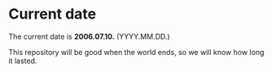 # Current date

The current date is **2006.07.10.** (YYYY.MM.DD.)

This repository will be good when the world ends, so we will know how long it lasted.